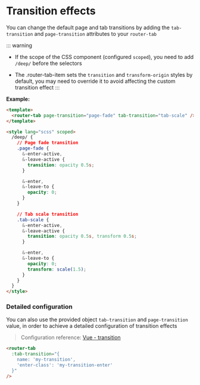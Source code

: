 # Transition effects

You can change the default page and tab transitions by adding the `tab-transition` and `page-transition` attributes to your `router-tab`

::: warning

- If the scope of the CSS component (configured `scoped`), you need to add `/deep/` before the selectors

- The .router-tab-item sets the `transition` and `transform-origin` styles by default, you may need to override it to avoid affecting the custom transition effect
  :::

<doc-links api="#tab-transition" demo="/transition/"></doc-links>

**Example:**

```html {2,6,8,21}
<template>
  <router-tab page-transition="page-fade" tab-transition="tab-scale" />
</template>

<style lang="scss" scoped>
  /deep/ {
    // Page fade transition
    .page-fade {
      &-enter-active,
      &-leave-active {
        transition: opacity 0.5s;
      }

      &-enter,
      &-leave-to {
        opacity: 0;
      }
    }

    // Tab scale transition
    .tab-scale {
      &-enter-active,
      &-leave-active {
        transition: opacity 0.5s, transform 0.5s;
      }

      &-enter,
      &-leave-to {
        opacity: 0;
        transform: scale(1.5);
      }
    }
  }
</style>
```

### Detailed configuration

You can also use the provided object `tab-transition` and `page-transition` value, in order to achieve a detailed configuration of transition effects

> Configuration reference: [Vue - transition](https://vuejs.org/v2/api/#transition)

```html
<router-tab
  :tab-transition="{
    name: 'my-transition',
    'enter-class': 'my-transition-enter'
  }"
/>
```

